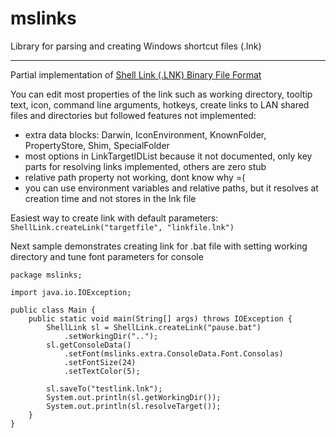 mslinks
=======
Library for parsing and creating Windows shortcut files (.lnk)
***

Partial implementation of [Shell Link (.LNK) Binary File Format](http://msdn.microsoft.com/en-us/library/dd871305.aspx)

You can edit most properties of the link such as working directory, tooltip text, icon, command line arguments, hotkeys, create links to LAN shared files and directories but followed features not implemented:

* extra data blocks: Darwin, IconEnvironment, KnownFolder, PropertyStore, Shim, SpecialFolder
* most options in LinkTargetIDList because it not documented, only key parts for resolving links implemented, others are zero stub
* relative path property not working, dont know why =(
* you can use environment variables and relative paths, but it resolves at creation time and not stores in the lnk file

Easiest way to create link with default parameters: `ShellLink.createLink("targetfile", "linkfile.lnk")`

Next sample demonstrates creating link for .bat file with setting working directory and tune font parameters for console
```
package mslinks;

import java.io.IOException;

public class Main {
    public static void main(String[] args) throws IOException {			
		ShellLink sl = ShellLink.createLink("pause.bat")
			.setWorkingDir("..");
		sl.getConsoleData()
			.setFont(mslinks.extra.ConsoleData.Font.Consolas)
			.setFontSize(24)
			.setTextColor(5);
				
		sl.saveTo("testlink.lnk");
		System.out.println(sl.getWorkingDir());
		System.out.println(sl.resolveTarget());
	}
}

```
